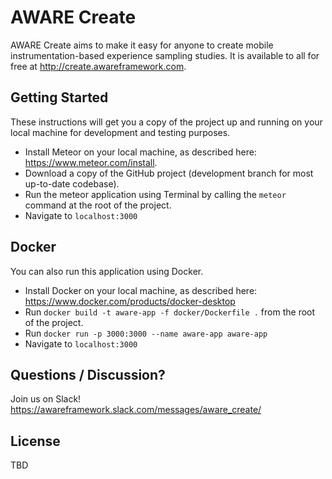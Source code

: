 # AWARE Create

AWARE Create aims to make it easy for anyone to create mobile instrumentation-based experience sampling studies. It is available to all for free at http://create.awareframework.com.

## Getting Started

These instructions will get you a copy of the project up and running on your local machine for development and testing purposes.

- Install Meteor on your local machine, as described here: https://www.meteor.com/install.
- Download a copy of the GitHub project (development branch for most up-to-date codebase).
- Run the meteor application using Terminal by calling the `meteor` command at the root of the project.
- Navigate to `localhost:3000`

## Docker

You can also run this application using Docker.

- Install Docker on your local machine, as described here: https://www.docker.com/products/docker-desktop
- Run `docker build -t aware-app -f docker/Dockerfile .` from the root of the project.
- Run `docker run -p 3000:3000 --name aware-app aware-app`
- Navigate to `localhost:3000`

## Questions / Discussion?

Join us on Slack! https://awareframework.slack.com/messages/aware_create/

## License

TBD
